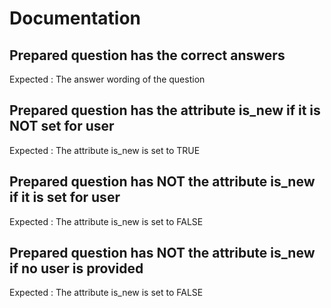

# Documentation

## Prepared question has the correct answers
Expected : The answer wording of the question

## Prepared question has the attribute is_new if it is NOT set for user
Expected : The attribute is_new is set to TRUE

## Prepared question has NOT the attribute is_new if it is set for user
Expected : The attribute is_new is set to FALSE

## Prepared question has NOT the attribute is_new if no user is provided
Expected : The attribute is_new is set to FALSE